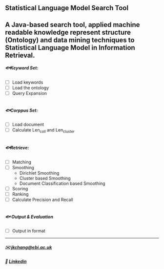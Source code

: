 ## Statistical Language Model Search Tool
 
A Java-based search tool, applied machine readable knowledge represent structure (Ontology) and data mining techniques to Statistical Language Model in Information Retrieval.
---

##### :fish:Keyword Set:
- [ ]  Load keywords
- [ ]  Load the ontology
- [ ]  Query Expansion
<br> </br>

##### :fish:Corppus Set:
- [ ]  Load document
- [ ]  Calculate Len<sub>coll</sub> and Len<sub>cluster</sub>
<br> </br>

##### :fish:Retrieve:
- [ ]  Matching
- [ ]  Smoothing
      * Dirichlet Smoothing
      * Cluster based Smoothing
      * Document Classification based Smoothing
- [ ]  Scoring
- [ ]  Ranking
- [ ]  Calculate Precision and Recall
<br> </br>

##### :fish: Output & Evaluation
- [ ] Output in format

---
##### :envelope: jkchang@ebi.ac.uk
##### :link: [Linkedin](https://uk.linkedin.com/in/jiakang-chang-6459849a) 
